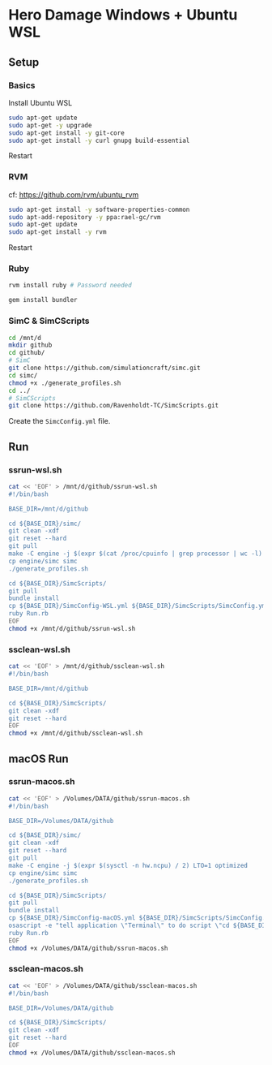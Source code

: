 # Hero Damage Windows + Ubuntu WSL

## Setup

### Basics

Install Ubuntu WSL

```sh
sudo apt-get update
sudo apt-get -y upgrade
sudo apt-get install -y git-core
sudo apt-get install -y curl gnupg build-essential

```

Restart

### RVM
cf: https://github.com/rvm/ubuntu_rvm
```sh
sudo apt-get install -y software-properties-common
sudo apt-add-repository -y ppa:rael-gc/rvm
sudo apt-get update
sudo apt-get install -y rvm

```

Restart

### Ruby
```sh
rvm install ruby # Password needed

gem install bundler

```

### SimC & SimCScripts

```sh
cd /mnt/d
mkdir github
cd github/
# SimC
git clone https://github.com/simulationcraft/simc.git
cd simc/
chmod +x ./generate_profiles.sh
cd ../
# SimCScripts
git clone https://github.com/Ravenholdt-TC/SimcScripts.git

```

Create the `SimcConfig.yml` file.

## Run

### ssrun-wsl.sh
```sh
cat << 'EOF' > /mnt/d/github/ssrun-wsl.sh
#!/bin/bash

BASE_DIR=/mnt/d/github

cd ${BASE_DIR}/simc/
git clean -xdf
git reset --hard
git pull
make -C engine -j $(expr $(cat /proc/cpuinfo | grep processor | wc -l) / 2) LTO=1 optimized
cp engine/simc simc
./generate_profiles.sh

cd ${BASE_DIR}/SimcScripts/
git pull
bundle install
cp ${BASE_DIR}/SimcConfig-WSL.yml ${BASE_DIR}/SimcScripts/SimcConfig.yml
ruby Run.rb
EOF
chmod +x /mnt/d/github/ssrun-wsl.sh

```

### ssclean-wsl.sh
```sh
cat << 'EOF' > /mnt/d/github/ssclean-wsl.sh
#!/bin/bash

BASE_DIR=/mnt/d/github

cd ${BASE_DIR}/SimcScripts/
git clean -xdf
git reset --hard
EOF
chmod +x /mnt/d/github/ssclean-wsl.sh

```

## macOS Run

### ssrun-macos.sh
```sh
cat << 'EOF' > /Volumes/DATA/github/ssrun-macos.sh
#!/bin/bash

BASE_DIR=/Volumes/DATA/github

cd ${BASE_DIR}/simc/
git clean -xdf
git reset --hard
git pull
make -C engine -j $(expr $(sysctl -n hw.ncpu) / 2) LTO=1 optimized
cp engine/simc simc
./generate_profiles.sh

cd ${BASE_DIR}/SimcScripts/
git pull
bundle install
cp ${BASE_DIR}/SimcConfig-macOS.yml ${BASE_DIR}/SimcScripts/SimcConfig.yml
osascript -e "tell application \"Terminal\" to do script \"cd ${BASE_DIR}/SimcScripts && ruby Run.rb -r\""
ruby Run.rb
EOF
chmod +x /Volumes/DATA/github/ssrun-macos.sh

```

### ssclean-macos.sh
```sh
cat << 'EOF' > /Volumes/DATA/github/ssclean-macos.sh
#!/bin/bash

BASE_DIR=/Volumes/DATA/github

cd ${BASE_DIR}/SimcScripts/
git clean -xdf
git reset --hard
EOF
chmod +x /Volumes/DATA/github/ssclean-macos.sh

```
